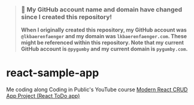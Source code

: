 > ### 🚨 My GitHub account name and domain have changed since I created this repository!
> **When I originally created this repository, my GitHub account was `@lkbaerenfaenger` and my domain was `lkbaerenfaenger.com`.
> These might be referenced within this repository.
> Note that my current GitHub account is `@pygumby` and my current domain is `pygumby.com`.**

# react-sample-app
Me coding along Coding in Public's YouTube course [Modern React CRUD App Project (React ToDo app)](https://www.youtube.com/watch?v=7u2Rv4HfCYQ)
